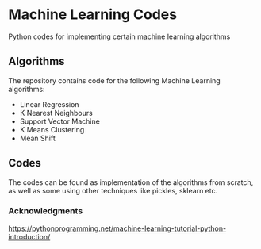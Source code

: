 # Machine Learning Codes
Python codes for implementing certain machine learning algorithms

## Algorithms 
The repository contains code for the following Machine Learning algorithms: 
- Linear Regression
- K Nearest Neighbours
- Support Vector Machine
- K Means Clustering
- Mean Shift

## Codes
The codes can be found as implementation of the algorithms from scratch, as well as some using other techniques like pickles, sklearn etc.

### Acknowledgments
https://pythonprogramming.net/machine-learning-tutorial-python-introduction/
